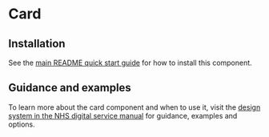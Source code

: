 # Card

## Installation

See the [main README quick start guide](https://github.com/nhsuk/nhsuk-frontend#quick-start) for how to install this component.

## Guidance and examples

To learn more about the card component and when to use it, visit the [design system in the NHS digital service manual](https://service-manual.nhs.uk/design-system/components/card) for guidance, examples and options.
